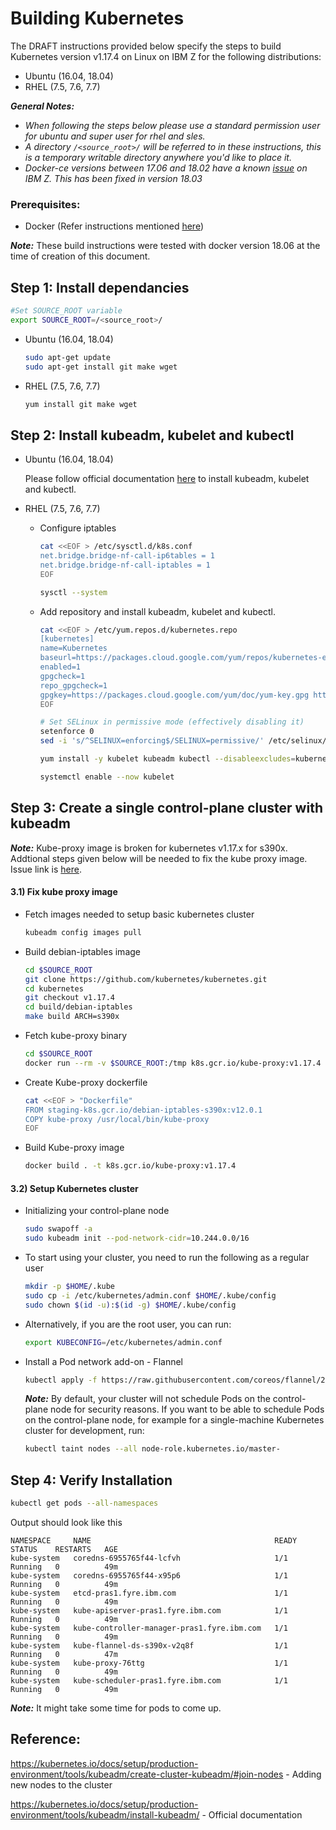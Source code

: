 # Building Kubernetes

The DRAFT instructions provided below specify the steps to build Kubernetes version v1.17.4 on Linux on IBM Z for the following distributions:

* Ubuntu (16.04, 18.04)
* RHEL (7.5, 7.6, 7.7)

_**General Notes:**_
* _When following the steps below please use a standard permission user for ubuntu and super user for rhel and sles._
* _A directory `/<source_root>/` will be referred to in these instructions, this is a temporary writable directory anywhere you'd like to place it._
* _Docker-ce versions between 17.06 and 18.02 have a known [issue](https://github.com/docker/for-linux/issues/238) on IBM Z. This has been fixed in version 18.03_


### Prerequisites:
* Docker (Refer instructions mentioned [here](https://docs.docker.com/install/linux/docker-ce/ubuntu/))

_**Note:**_ These build instructions were tested with docker version 18.06 at the time of creation of this document. 

## Step 1: Install dependancies
```bash
#Set SOURCE_ROOT variable
export SOURCE_ROOT=/<source_root>/
```

* Ubuntu (16.04, 18.04)	
    ```bash
    sudo apt-get update
    sudo apt-get install git make wget
    ```

* RHEL (7.5, 7.6, 7.7)
    ```bash
    yum install git make wget
    ```

## Step 2: Install kubeadm, kubelet and kubectl

* Ubuntu (16.04, 18.04)	

    Please follow official documentation [here](https://kubernetes.io/docs/setup/production-environment/tools/kubeadm/install-kubeadm/) to install kubeadm, kubelet and kubectl.

* RHEL (7.5, 7.6, 7.7)

    * Configure iptables
        ```bash
        cat <<EOF > /etc/sysctl.d/k8s.conf
        net.bridge.bridge-nf-call-ip6tables = 1
        net.bridge.bridge-nf-call-iptables = 1
        EOF

        sysctl --system
        ```

    * Add repository and install kubeadm, kubelet and kubectl.
        ```bash
        cat <<EOF > /etc/yum.repos.d/kubernetes.repo
        [kubernetes]
        name=Kubernetes
        baseurl=https://packages.cloud.google.com/yum/repos/kubernetes-el7-s390x
        enabled=1
        gpgcheck=1
        repo_gpgcheck=1
        gpgkey=https://packages.cloud.google.com/yum/doc/yum-key.gpg https://packages.cloud.google.com/yum/doc/rpm-package-key.gpg
        EOF

        # Set SELinux in permissive mode (effectively disabling it)
        setenforce 0
        sed -i 's/^SELINUX=enforcing$/SELINUX=permissive/' /etc/selinux/config

        yum install -y kubelet kubeadm kubectl --disableexcludes=kubernetes

        systemctl enable --now kubelet
        ```


## Step 3: Create a single control-plane cluster with kubeadm

_**Note:**_ Kube-proxy image is broken for kubernetes v1.17.x for s390x. Addtional steps given below will be needed to fix the kube proxy image. Issue link is [here](https://github.com/kubernetes/kubernetes/issues/87197).

#### 3.1) Fix kube proxy image

* Fetch images needed to setup basic kubernetes cluster
    ```bash
    kubeadm config images pull
    ```
* Build debian-iptables image
    ```bash
    cd $SOURCE_ROOT
    git clone https://github.com/kubernetes/kubernetes.git
    cd kubernetes
    git checkout v1.17.4
    cd build/debian-iptables
    make build ARCH=s390x
    ```
* Fetch kube-proxy binary
    ```bash
    cd $SOURCE_ROOT
    docker run --rm -v $SOURCE_ROOT:/tmp k8s.gcr.io/kube-proxy:v1.17.4 cp /usr/local/bin/kube-proxy /tmp
    ```
* Create Kube-proxy dockerfile
    ```bash
    cat <<EOF > "Dockerfile"
    FROM staging-k8s.gcr.io/debian-iptables-s390x:v12.0.1
    COPY kube-proxy /usr/local/bin/kube-proxy
    EOF
    ```
* Build Kube-proxy image
    ```bash
    docker build . -t k8s.gcr.io/kube-proxy:v1.17.4
    ```

#### 3.2) Setup Kubernetes cluster

* Initializing your control-plane node
    ```bash
    sudo swapoff -a
    sudo kubeadm init --pod-network-cidr=10.244.0.0/16
    ```

*  To start using your cluster, you need to run the following as a regular user
    ```bash
    mkdir -p $HOME/.kube
    sudo cp -i /etc/kubernetes/admin.conf $HOME/.kube/config
    sudo chown $(id -u):$(id -g) $HOME/.kube/config
    ```
* Alternatively, if you are the root user, you can run:
    ```bash
    export KUBECONFIG=/etc/kubernetes/admin.conf
    ```

* Install a Pod network add-on - Flannel 

    ```bash
    kubectl apply -f https://raw.githubusercontent.com/coreos/flannel/2140ac876ef134e0ed5af15c65e414cf26827915/Documentation/kube-flannel.yml
    ```

    _**Note:**_ By default, your cluster will not schedule Pods on the control-plane node for security reasons. If you want to be able to schedule Pods on the control-plane node, for example for a single-machine Kubernetes cluster for development, run:
    ```bash
    kubectl taint nodes --all node-role.kubernetes.io/master-
    ```

## Step 4: Verify Installation

```bash
kubectl get pods --all-namespaces
```

Output should look like this
```
NAMESPACE     NAME                                         READY   STATUS    RESTARTS   AGE
kube-system   coredns-6955765f44-lcfvh                     1/1     Running   0          49m
kube-system   coredns-6955765f44-x95p6                     1/1     Running   0          49m
kube-system   etcd-pras1.fyre.ibm.com                      1/1     Running   0          49m
kube-system   kube-apiserver-pras1.fyre.ibm.com            1/1     Running   0          49m
kube-system   kube-controller-manager-pras1.fyre.ibm.com   1/1     Running   0          49m
kube-system   kube-flannel-ds-s390x-v2q8f                  1/1     Running   0          47m
kube-system   kube-proxy-76ttg                             1/1     Running   0          49m
kube-system   kube-scheduler-pras1.fyre.ibm.com            1/1     Running   0          49m
```
_**Note:**_ It might take some time for pods to come up. 


## Reference:
https://kubernetes.io/docs/setup/production-environment/tools/kubeadm/create-cluster-kubeadm/#join-nodes - Adding new nodes to the cluster

https://kubernetes.io/docs/setup/production-environment/tools/kubeadm/install-kubeadm/ - Official documentation
